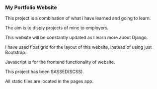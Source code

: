 ### My Portfolio Website

This project is a combination of what i have learned and going to learn.

The aim is to disply projects of mine to employers.

This website will be constantly updated as I learn more about Django.

I have used float grid for the layout of this website, instead of using just Bootstrap.

Javascript is for the frontend functionality of website.

This project has been SASSED(SCSS).

All static files are located in the pages app.
